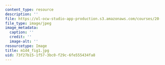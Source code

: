 ```yaml
---
content_type: resource
description: ''
file: https://ol-ocw-studio-app-production.s3.amazonaws.com/courses/20-109-laboratory-fundamentals-in-biological-engineering-spring-2010/73f27b151f573bc0f29c6fe555434fa8_m1d4_fig1.jpg
file_type: image/jpeg
image_metadata:
  caption: ''
  credit: ''
  image-alt: ''
resourcetype: Image
title: m1d4_fig1.jpg
uid: 73f27b15-1f57-3bc0-f29c-6fe555434fa8
---
```

